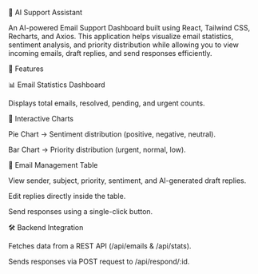 📧 AI Support Assistant

An AI-powered Email Support Dashboard built using React, Tailwind CSS, Recharts, and Axios.
This application helps visualize email statistics, sentiment analysis, and priority distribution while allowing you to view incoming emails, draft replies, and send responses efficiently.

🚀 Features

📊 Email Statistics Dashboard

Displays total emails, resolved, pending, and urgent counts.

🎨 Interactive Charts

Pie Chart → Sentiment distribution (positive, negative, neutral).

Bar Chart → Priority distribution (urgent, normal, low).

📩 Email Management Table

View sender, subject, priority, sentiment, and AI-generated draft replies.

Edit replies directly inside the table.

Send responses using a single-click button.

🛠 Backend Integration

Fetches data from a REST API (/api/emails & /api/stats).

Sends responses via POST request to /api/respond/:id.

